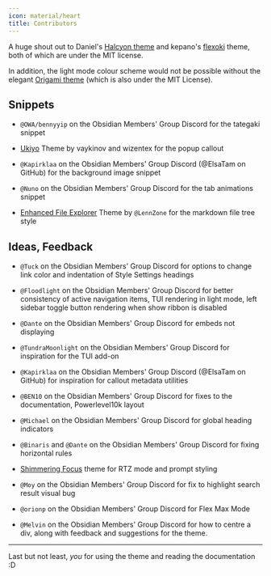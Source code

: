 ```yaml
---
icon: material/heart
title: Contributors
---
```


A huge shout out to Daniel's
[Halcyon theme](https://github.com/dbarenholz/halcyon-obsidian) and
kepano's [flexoki](https://github.com/kepano/flexoki-obsidian) theme, both of
which are under the MIT license.

In addition, the light mode colour scheme would not be possible without the
elegant [Origami theme](https://github.com/7368697661/Origami)
(which is also under the MIT License).

## Snippets

- `@OWA/bennyyip` on the Obsidian Members' Group Discord for the tategaki snippet

- [Ukiyo](https://github.com/technerium/obsidian-ukiyo) Theme by vaykinov and
wizentex for the popup callout

- `@Kapirklaa` on the Obsidian Members' Group Discord (@ElsaTam on GitHub) for
the background image snippet

- `@Nuno` on the Obsidian Members' Group Discord for the tab animations snippet

- [Enhanced File Explorer](https://github.com/LennZone/enhanced-file-explorer-tree)
Theme by `@LennZone` for the markdown file tree style

## Ideas, Feedback

- `@Tuck` on the Obsidian Members' Group Discord for options to change link
color and indentation of Style Settings headings

- `@Floodlight` on the Obsidian Members' Group Discord for better consistency
of active navigation items, TUI rendering in light mode, left sidebar toggle
button rendering when show ribbon is disabled

- `@Dante` on the Obsidian Members' Group Discord for embeds not displaying

- `@TundraMoonlight` on the Obsidian Members' Group Discord for inspiration for
the TUI add-on

- `@Kapirklaa` on the Obsidian Members' Group Discord (@ElsaTam on GitHub) for
inspiration for callout metadata utilities

- `@BEN10` on the Obsidian Members' Group Discord for fixes to the
documentation, Powerlevel10k layout

- `@Michael` on the Obsidian Members' Group Discord for global heading indicators

- `@Binaris` and `@Dante` on the Obsidian Members' Group Discord for fixing
horizontal rules

- [Shimmering Focus](https://github.com/chrisgrieser/shimmering-focus) theme
for RTZ mode and prompt styling

- `@Moy` on the Obsidian Members' Group Discord for fix to highlight search result
visual bug

- `@orionp` on the Obsidian Members' Group Discord for Flex Max Mode

- `@Melvin` on the Obsidian Members' Group Discord for how to centre a div,
along with feedback and suggestions for the theme.

___
Last but not least, *you* for using the theme and reading the documentation :D
